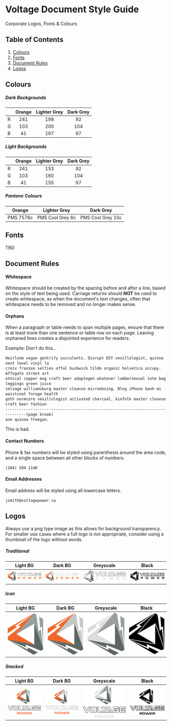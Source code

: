 # Voltage Document Style Guide
Corporate Logos, Fonts &amp; Colours

## Table of Contents
1. [Colours](#colours)
2. [Fonts](#fonts)
3. [Document Rules](#document-rules)
4. [Logos](#logos)

## Colours

##### Dark Backgrounds

|     | Orange | Lighter Grey | Dark Grey |
| --- | :----: | :----------: | :-------: |
| R | 241 | 198 | 92 |
| G | 103 | 200 | 104 |
| B | 41 | 197 | 97 |

##### Light Backgrounds

|     | Orange | Lighter Grey | Dark Grey |
| --- | :----: | :----------: | :-------: |
| R | 241 | 153 | 92 |
| G | 103 | 160 | 104 |
| B | 41 | 155 | 97 |

##### Pantone Colours

| Orange | Lighter Grey | Dark Grey |
| :----: | :----------: | :-------: |
| PMS 7578c | PMS Cool Grey 6c | PMS Cool Grey 10c |

## Fonts

TBD

## Document Rules

#### Whitespace

Whitespace should be created by the spacing before and after a line, based on the style of text being used. Carriage returns should **NOT** be used to create whitespace, as when the document's text changes, often that whitespace needs to be removed and no longer makes sense.

#### Orphans

When a paragraph or table needs to span multiple pages, ensure that there is at least more than one sentence or table row on each page. Leaving orphaned lines creates a disjointed experience for readers.

Example: Don't do this...
```
Heirloom vegan gentrify succulents. Disrupt DIY vexillologist, quinoa next level vinyl la
croix franzen selfies offal bushwick tilde organic helvetica occupy. Affogato street art
ethical copper mug craft beer adaptogen whatever lumbersexual tote bag leggings green juice
selvage williamsburg master cleanse microdosing. Blog iPhone banh mi waistcoat forage health
goth normcore vexillologist activated charcoal, kinfolk master cleanse craft beer fashion
-------------------------------------------------------------------------------(page break)
axe quinoa freegan.
```
This is bad.

#### Contact Numbers

Phone &amp; fax numbers will be styled using parenthesis around the area code, and a single space between all other blocks of numbers.

```
(204) 594 1140
```

#### Email Addresses

Email address will be styled using all lowercase letters.

```
jsmith@voltagepower.ca
```

## Logos

Always use a png type image as this allows for background transparency. For smaller use cases where a full logo is not appropriate, consider using a thumbnail of the logo without words.

##### Traditional

| Light BG | Dark BG | Greyscale | Black |
| :------: | :-----: | :-------: | :---: |
| ![lightBG](./logos/logo/lightBG.png) | ![darkBG](./logos/logo/darkBG.png) | ![greyscale](./logos/logo/greyscale.png) | ![black](./logos/logo/black.png) |

##### Icon

| Light BG | Dark BG | Greyscale | Black |
| :------: | :-----: | :-------: | :---: |
| ![lightBG](./logos/icon/lightBG.png) | ![darkBG](./logos/icon/darkBG.png) | ![greyscale](./logos/icon/greyscale.png) | ![black](./logos/icon/black.png) |

##### Stacked

| Light BG | Dark BG | Greyscale | Black |
| :------: | :-----: | :-------: | :---: |
| ![lightBG](./logos/stacked/lightBG.png) | ![darkBG](./logos/stacked/darkBG.png) | ![greyscale](./logos/stacked/greyscale.png) | ![black](./logos/stacked/black.png) |
